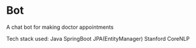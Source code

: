 # Bot
A chat bot for making doctor appointments

Tech stack used:
Java
SpringBoot
JPA(EntityManager)
Stanford CoreNLP
